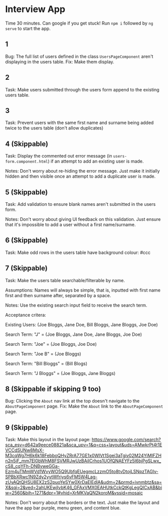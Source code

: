 # Interview App

Time 30 minutes. Can google if you get stuck! Run `npm i` followed by `ng serve` to start the app.

## 1

Bug: The full list of users defined in the class `UsersPageComponent` aren't displaying in the users table.
Fix: Make them display.

## 2

Task: Make users submitted through the users form append to the existing users table.

## 3

Task: Prevent users with the same first name and surname being added twice to the users table (don't allow duplicates)

## 4 (Skippable)

Task: Display the commented out error message (in `users-form.component.html`) if an attempt to add an existing user is made.

Notes: Don't worry about re-hiding the error message. Just make it initially hidden and then visible once an attempt to add a duplicate user is made.

## 5 (Skippable)

Task: Add validation to ensure blank names aren't submitted in the users form.

Notes: Don't worry about giving UI feedback on this validation. Just ensure that it's impossible to add a user without a first name/surname.

## 6 (Skippable)

Task: Make odd rows in the users table have background colour: #ccc

## 7 (Skippable)

Task: Make the users table searchable/filterable by name. 

Assumptions: Names will always be simple, that is, inputted with first name first and then surname after, separated by a space. 

Notes: Use the existing search input field to receive the search term.

Acceptance critera:

Existing Users: (Joe Bloggs, Jane Doe, Bill Bloggs, Jane Bloggs, Joe Doe)

Search Term: "J" = (Joe Bloggs, Jane Doe, Jane Bloggs, Joe Doe)

Search Term: "Joe" = (Joe Bloggs, Joe Doe)

Search Term: "Joe B" = (Joe Bloggs)

Search Term: "Bill Bloggs" = (Bill Blogs)

Search Term: "J Bloggs" = (Joe Bloggs, Jane Bloggs) 

## 8 (Skippable if skipping 9 too)

Bug: Clicking the `About` nav link at the top doesn't navigate to the `AboutPageComponent` page.
Fix: Make the `About` link to the `AboutPageComponent` page.

## 9 (Skippable)

Task: Make this layout in the layout page: https://www.google.com/search?sca_esv=d642a9eece08821a&sca_upv=1&q=css+layout&uds=AMwkrPt4t1EVCCdSUNw8MsX-M3cqWg7H6k6k18FebboQHyZRrA77GE1x0WlVt1Sgei3aTgiv02M24YiMIFZHn2n5iF_mm7EI0bWhM8FSVMRJwUzBAiICrhos1UOfQNAEYFz5I6bjPgSLwx_cS8_cqYFh-DNBvweGGa-Ezm4uTMmWVd1WvyWO5Q9UbfqEUegmcLzzmO5to8tvDtojLSNpzTAGlv-SPBbXRwc1N9Zdy2yytWfriys6vFM5W4Lag-zUyAQtQHSU8EX2zS2puoYeSYw0XrDaElEdlA&udm=2&prmd=ivnmbtz&sa=X&sqi=2&ved=2ahUKEwjIvbK46_GFAxVMX0EAHUtkCckQtKgLegQICxAB&biw=2560&bih=1271&dpr=1#vhid=XrMKVaQN2koroM&vssid=mosaic

Notes: Don't worry about the borders or the text. Just make the layout and have the app bar purple, menu green, and content blue.





